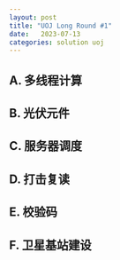 ```yaml
---
layout: post
title: "UOJ Long Round #1"
date:   2023-07-13
categories: solution uoj
---
```


## A. 多线程计算

## B. 光伏元件

## C. 服务器调度

## D. 打击复读

## E. 校验码

## F. 卫星基站建设